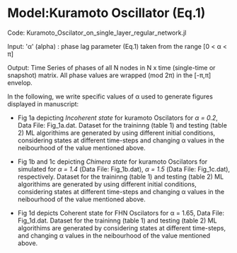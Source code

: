 # Model:Kuramoto Oscillator (Eq.1)

Code: Kuramoto_Oscilator_on_single_layer_regular_network.jl

Input:   'α' (alpha) : phase lag parameter (Eq.1) taken from the range [0 < α < π]

Output: Time Series of phases of all N nodes in N x time (single-time or snapshot) matrix. All phase values are wrapped (mod 2π) in the [-π,π] envelop. 

In the following, we write specific values of α used to generate figures displayed in manuscript:

* Fig 1a depicting *Incoherent state* for kuramoto Oscilators for *α = 0.2*, Data File: Fig_1a.dat. Dataset for the traininng (table 1) and testing (table 2) ML algorithims are generated by using different initial conditions, considering states at different time-steps and changing α values in the neibourhood of the value mentioned above.

* Fig 1b and 1c depicting *Chimera state* for kuramoto Oscilators for simulated for *α = 1.4* (Data File: Fig_1b.dat), *α = 1.5* (Data File: Fig_1c.dat), respectively. Dataset for the traininng (table 1) and testing (table 2) ML algorithims are generated by using different initial conditions, considering states at different time-steps and changing α values in the neibourhood of the value mentioned above.

* Fig 1d depicts Coherent state for FHN Oscilators for α = 1.65, Data File: Fig_1d.dat. Dataset for the traininng (table 1) and testing (table 2) ML algorithims are generated by considering states at different time-steps, and changing α values in the neibourhood of the value mentioned above.
